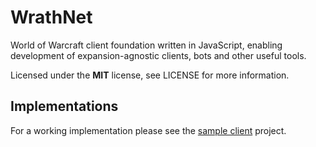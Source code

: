 WrathNet
========

World of Warcraft client foundation written in JavaScript, enabling  
development of expansion-agnostic clients, bots and other useful tools.

Licensed under the **MIT** license, see LICENSE for more information.  

## Implementations

For a working implementation please see the [sample client](https://github.com/timkurvers/wrathnet-client) project.
